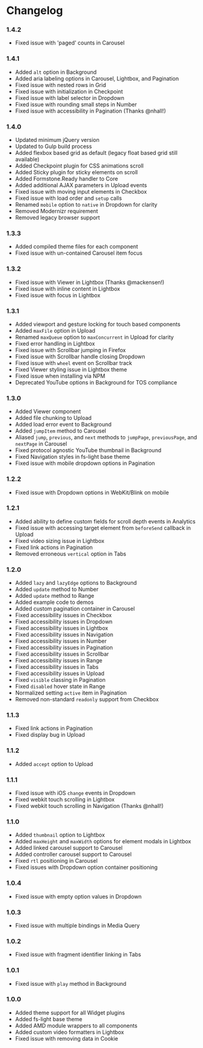 # Changelog

<!-- -->

### 1.4.2

* Fixed issue with 'paged' counts in Carousel

### 1.4.1

* Added `alt` option in Background
* Added aria labeling options in Carousel, Lightbox, and Pagination
* Fixed issue with nested rows in Grid
* Fixed issue with initialization in Checkpoint
* Fixed issue with label selector in Dropdown
* Fixed issue with rounding small steps in Number
* Fixed issue with accessibility in Pagination (Thanks @nhall!)

### 1.4.0

* Updated minimum jQuery version
* Updated to Gulp build process
* Added flexbox based grid as default (legacy float based grid still available)
* Added Checkpoint plugin for CSS animations scroll
* Added Sticky plugin for sticky elements on scroll
* Added Formstone.Ready handler to Core
* Added additional AJAX parameters in Upload events
* Fixed issue with moving input elements in Checkbox
* Fixed issue with load order and `setup` calls
* Renamed `mobile` option to `native` in Dropdown for clarity
* Removed Modernizr requirement
* Removed legacy browser support

### 1.3.3

* Added compiled theme files for each component
* Fixed issue with un-contained Carousel item focus

### 1.3.2

* Fixed issue with Viewer in Lightbox (Thanks @mackensen!)
* Fixed issue with inline content in Lightbox
* Fixed issue with focus in Lightbox

### 1.3.1

* Added viewport and gesture locking for touch based components
* Added `maxFile` option in Upload
* Renamed `maxQueue` option to `maxConcurrent` in Upload for clarity
* Fixed error handling in Lightbox
* Fixed issue with Scrollbar jumping in Firefox
* Fixed issue with Scrollbar handle closing Dropdown
* Fixed issue with `wheel` event on Scrollbar track
* Fixed Viewer styling issue in Lightbox theme
* Fixed issue when installing via NPM
* Deprecated YouTube options in Background for TOS compliance

### 1.3.0

* Added Viewer component
* Added file chunking to Upload
* Added load error event to Background
* Added `jumpItem` method to Carousel
* Aliased `jump`, `previous`, and `next` methods to `jumpPage`, `previousPage`, and `nextPage` in Carousel
* Fixed protocol agnostic YouTube thumbnail in Background
* Fixed Navigation styles in fs-light base theme
* Fixed issue with mobile dropdown options in Pagination

### 1.2.2

* Fixed issue with Dropdown options in WebKit/Blink on mobile

### 1.2.1

* Added ability to define custom fields for scroll depth events in Analytics
* Fixed issue with accessing target element from `beforeSend` callback in Upload
* Fixed video sizing issue in Lightbox
* Fixed link actions in Pagination
* Removed erroneous `vertical` option in Tabs

### 1.2.0

* Added `lazy` and `lazyEdge` options to Background
* Added `update` method to Number
* Added `update` method to Range
* Added example code to demos
* Added custom pagination container in Carousel
* Fixed accessibility issues in Checkbox
* Fixed accessibility issues in Dropdown
* Fixed accessibility issues in Lightbox
* Fixed accessibility issues in Navigation
* Fixed accessibility issues in Number
* Fixed accessibility issues in Pagination
* Fixed accessibility issues in Scrollbar
* Fixed accessibility issues in Range
* Fixed accessibility issues in Tabs
* Fixed accessibility issues in Upload
* Fixed `visible` classing in Pagination
* Fixed `disabled` hover state in Range
* Normalized setting `active` item in Pagination
* Removed non-standard `readonly` support from Checkbox

### 1.1.3

* Fixed link actions in Pagination
* Fixed display bug in Upload

### 1.1.2

* Added `accept` option to Upload

### 1.1.1

* Fixed issue with iOS `change` events in Dropdown
* Fixed webkit touch scrolling in Lightbox
* Fixed webkit touch scrolling in Navigation (Thanks @nhall!)

### 1.1.0

* Added `thumbnail` option to Lightbox
* Added `maxHeight` and `maxWidth` options for element modals in Lightbox
* Added linked carousel support to Carousel
* Added controller carousel support to Carousel
* Fixed `rtl` positioning in Carousel
* Fixed issues with Dropdown option container positioning

### 1.0.4

* Fixed issue with empty option values in Dropdown

### 1.0.3

* Fixed issue with multiple bindings in Media Query

### 1.0.2

* Fixed issue with fragment identifier linking in Tabs

### 1.0.1

* Fixed issue with `play` method in Background

### 1.0.0

* Added theme support for all Widget plugins
* Added fs-light base theme
* Added AMD module wrappers to all components
* Added custom video formatters in Lightbox
* Fixed issue with removing data in Cookie
